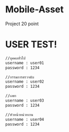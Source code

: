 # Mobile-Asset
Project 20 point


# USER TEST!
```sh
//บุคคลทั่วไป
username : user01
password : 1234

//กรรมการตรวจนับ
username : user02
password : 1234

//เลขา
username : user03
password : 1234

//หัวหน้าหน่วยงาน
username : user04
password : 1234
```
